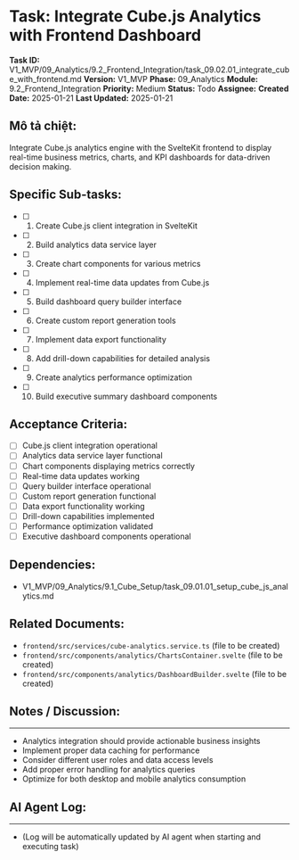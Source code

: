# Task: Integrate Cube.js Analytics with Frontend Dashboard

**Task ID:** V1_MVP/09_Analytics/9.2_Frontend_Integration/task_09.02.01_integrate_cube_with_frontend.md
**Version:** V1_MVP
**Phase:** 09_Analytics
**Module:** 9.2_Frontend_Integration
**Priority:** Medium
**Status:** Todo
**Assignee:**
**Created Date:** 2025-01-21
**Last Updated:** 2025-01-21

## Mô tả chiệt:
Integrate Cube.js analytics engine with the SvelteKit frontend to display real-time business metrics, charts, and KPI dashboards for data-driven decision making.

## Specific Sub-tasks:
- [ ] 1. Create Cube.js client integration in SvelteKit
- [ ] 2. Build analytics data service layer
- [ ] 3. Create chart components for various metrics
- [ ] 4. Implement real-time data updates from Cube.js
- [ ] 5. Build dashboard query builder interface
- [ ] 6. Create custom report generation tools
- [ ] 7. Implement data export functionality
- [ ] 8. Add drill-down capabilities for detailed analysis
- [ ] 9. Create analytics performance optimization
- [ ] 10. Build executive summary dashboard components

## Acceptance Criteria:
- [ ] Cube.js client integration operational
- [ ] Analytics data service layer functional
- [ ] Chart components displaying metrics correctly
- [ ] Real-time data updates working
- [ ] Query builder interface operational
- [ ] Custom report generation functional
- [ ] Data export functionality working
- [ ] Drill-down capabilities implemented
- [ ] Performance optimization validated
- [ ] Executive dashboard components operational

## Dependencies:
- V1_MVP/09_Analytics/9.1_Cube_Setup/task_09.01.01_setup_cube_js_analytics.md

## Related Documents:
- `frontend/src/services/cube-analytics.service.ts` (file to be created)
- `frontend/src/components/analytics/ChartsContainer.svelte` (file to be created)
- `frontend/src/components/analytics/DashboardBuilder.svelte` (file to be created)

## Notes / Discussion:
---
* Analytics integration should provide actionable business insights
* Implement proper data caching for performance
* Consider different user roles and data access levels
* Add proper error handling for analytics queries
* Optimize for both desktop and mobile analytics consumption

## AI Agent Log:
---
* (Log will be automatically updated by AI agent when starting and executing task)
